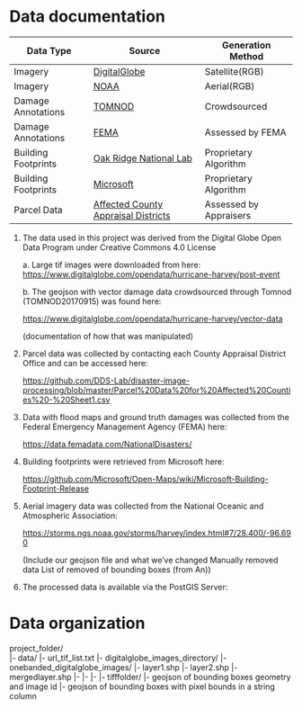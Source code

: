 # Data documentation

| Data Type| Source|Generation Method|
| -------------- | ----------- | ------------ |
| Imagery             | [DigitalGlobe](https://www.digitalglobe.com/opendata/hurricane-harvey/post-event)               | Satellite(RGB)    | 
| Imagery             | [NOAA](https://storms.ngs.noaa.gov/storms/harvey/index.html#7/28.400/-96.690)                       | Aerial(RGB)    | 
| Damage Annotations  | [TOMNOD](https://www.digitalglobe.com/opendata/hurricane-harvey/vector-data)                     | Crowdsourced   |
| Damage Annotations  | [FEMA](https://data.femadata.com/NationalDisasters/)                       | Assessed by FEMA              |
| Building Footprints | [Oak Ridge National Lab](https://data.femadata.com/NationalDisasters/)     | Proprietary Algorithm |
| Building Footprints | [Microsoft](https://github.com/Microsoft/Open-Maps/wiki/Microsoft-Building-Footprint-Release)                  | Proprietary Algorithm |
| Parcel Data         | [Affected County Appraisal Districts](https://github.com/DDS-Lab/disaster-image-processing/blob/master/Parcel%20Data%20for%20Affected%20Counties%20-%20Sheet1.csv) | Assessed by Appraisers       |

1. The data used in this project was derived from the Digital Globe Open Data Program under Creative Commons 4.0 License

    a. Large tif images were downloaded from here:  https://www.digitalglobe.com/opendata/hurricane-harvey/post-event

    b. The geojson with vector damage data crowdsourced through Tomnod (TOMNOD20170915) was found here: 

      https://www.digitalglobe.com/opendata/hurricane-harvey/vector-data

      (documentation of how that was manipulated)

2. Parcel data was collected by contacting each County Appraisal District Office and can be accessed here: 

      https://github.com/DDS-Lab/disaster-image-processing/blob/master/Parcel%20Data%20for%20Affected%20Counties%20-%20Sheet1.csv

3. Data with flood maps and ground truth damages was collected from the Federal Emergency Management Agency (FEMA) here:  

      https://data.femadata.com/NationalDisasters/

4. Building footprints were retrieved from Microsoft here:  

      https://github.com/Microsoft/Open-Maps/wiki/Microsoft-Building-Footprint-Release

5. Aerial imagery data was collected from the National Oceanic and Atmospheric Association:  

      https://storms.ngs.noaa.gov/storms/harvey/index.html#7/28.400/-96.690

      (Include our geojson file and what we’ve changed
        Manually removed data
        List of removed of bounding boxes (from An))

6. The processed data is available via the PostGIS Server:  

# Data organization

project_folder/    
      |- data/
         |- url_tif_list.txt
         |- digitalglobe_images_directory/
         |- onebanded_digitalglobe_images/
         |- layer1.shp
         |- layer2.shp
         |- mergedlayer.shp
         |-
         |-
         |-
         |- tifffolder/
         |- geojson of bounding boxes geometry and image id
         |- geojson of bounding boxes with pixel bounds in a string column
